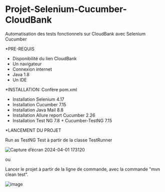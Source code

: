 # Projet-Selenium-Cucumber-CloudBank
Automatisation des tests fonctionnels sur CloudBank avec Selenium Cucumber

*PRE-REQUIS

- Disponibilité du lien CloudBank
- Un navigateur
- Connexion internet
- Java 1.8
- Un IDE

*INSTALLATION: Confère pom.xml

- Installation Selenium 4.17
- Installation Cucumber 7.15
- Installation Java Mail 8.8
- Installation Allure report Cucumber 2.26
- Installation Test NG 7.8 + Cucumber-TestNG 7.15


*LANCEMENT DU PROJET

Run as TestNG Test à partir de la classe TestRunner 

![Capture d’écran 2024-04-01 173120](https://github.com/AMaeva-K/Projet-Selenium-Cucumber-CloudBank/assets/114911621/d23fce1c-5038-4aaf-b8d3-f37b335397a3)

ou 


Lancer le projet à partir de la ligne de commande, avec la commande "mvn clean test".

![image](https://github.com/AMaeva-K/Projet-Selenium-Cucumber-CloudBank/assets/114911621/b847556b-9da6-4121-ba34-d754175e3dab)
